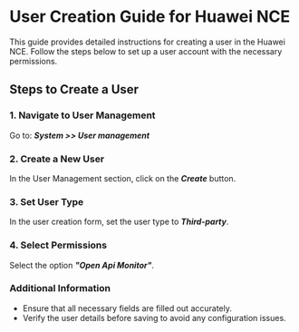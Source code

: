 # User Creation Guide for Huawei NCE

This guide provides detailed instructions for creating a user in the Huawei NCE. Follow the steps below to set up a user account with the necessary permissions.

## Steps to Create a User

### 1. Navigate to User Management

Go to: ***System >> User management***

### 2. Create a New User

In the User Management section, click on the ***Create*** button.

### 3. Set User Type

In the user creation form, set the user type to ***Third-party***.

### 4. Select Permissions

Select the option ***"Open Api Monitor"***.

### Additional Information

- Ensure that all necessary fields are filled out accurately.
- Verify the user details before saving to avoid any configuration issues.
